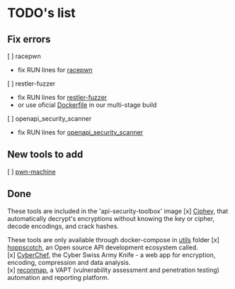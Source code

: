 # TODO's list

## Fix errors

[ ] racepwn 
  - fix RUN lines for [racepwn](https://github.com/racepwn/racepwn)

[ ] restler-fuzzer
   - fix RUN lines for [restler-fuzzer](https://github.com/microsoft/restler-fuzzer)
   - or use oficial [Dockerfile](https://github.com/microsoft/restler-fuzzer/blob/main/docker/Dockerfile) in our multi-stage build
      
[ ] openapi_security_scanner
   - fix RUN lines for [openapi_security_scanner](https://github.com/ngalongc/openapi_security_scanner)

## New tools to add
[ ] [pwn-machine](https://github.com/yeswehack/pwn-machine)

## Done  
These tools are included in the 'api-security-toolbox' image
[x] [Ciphey](https://github.com/Ciphey/Ciphey), that automatically decrypt's encryptions without knowing the key or cipher, decode encodings, and crack hashes. 
 
These tools are only available through docker-compose in [utils](/utils) folder
[x] [hoppscotch](https://github.com/hoppscotch/hoppscotch), an Open source API development ecosystem called.  
[x] [CyberChef](https://github.com/gchq/CyberChef), the Cyber Swiss Army Knife - a web app for encryption, encoding, compression and data analysis.   
[x] [reconmap](https://github.com/reconmap/reconmap), a VAPT (vulnerability assessment and penetration testing) automation and reporting platform.


 
